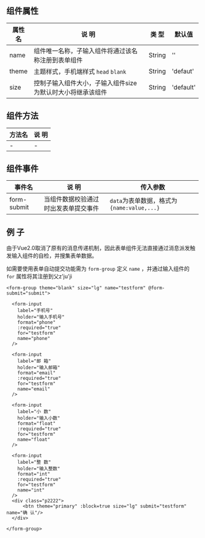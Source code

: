 ## 组件属性

| 属性名      | 说 明         | 类 型 |默认值  |
| ------------- |-----------|------| -----|
| name   |  组件唯一名称，子输入组件将通过该名称注册到表单组件 | String | '' |
| theme | 主题样式，手机端样式 `head` `blank`  |  String | 'defaut'  |
|size  | 控制子输入组件大小，子输入组件size为默认时大小将继承该组件 | String | 'default' |

## 组件方法

| 方法名 | 说 明 |
|-------|-------|
| -  | -|

## 组件事件

| 事件名 | 说 明 | 传入参数 |
|-------|----------|----|
| form-submit | 当组件数据校验通过时出发表单提交事件 | `data`为表单数据，格式为 `{name:value,...}` |




## 例 子
由于Vue2.0取消了原有的消息传递机制，因此表单组件无法直接通过消息派发触发输入组件的自检，并搜集表单数据。

如需要使用表单自动提交功能需为 `form-group` 定义 `name` ，并通过输入组件的 `for` 属性将其注册到父z'ju'ji
```
<form-group theme="blank" size="lg" name="testform" @form-submit="submit">

  <form-input
    label="手机号"
    holder="输入手机号"
    format="phone"
    :required="true"
    for="testform"
    name="phone"
  />

  <form-input
    label="邮 箱"
    holder="输入邮箱"
    format="email"
    :required="true"
    for="testform"
    name="email"
  />

  <form-input
    label="小 数"
    holder="输入小数"
    format="float"
    :required="true"
    for="testform"
    name="float"
  />

  <form-input
    label="整 数"
    holder="输入整数"
    format="int"
    :required="true"
    for="testform"
    name="int"
  />
  <div class="p2222">
      <btn theme="primary" :block=true size="lg" submit="testform" name="确 认"/>
  </div>

</form-group>
```
